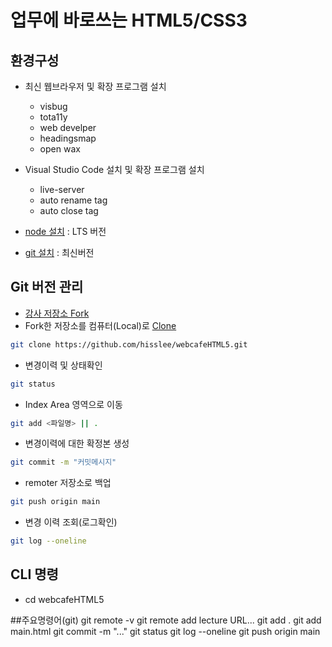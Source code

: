 # 업무에 바로쓰는 HTML5/CSS3

## 환경구성
- 최신 웹브라우저 및 확장 프로그램 설치
  - visbug
  - tota11y
  - web develper
  - headingsmap
  - open wax
- Visual Studio Code  설치 및 확장 프로그램 설치
  - live-server
  - auto rename tag
  - auto close tag

- [node 설치](https://nodejs.org/ko/)
: LTS 버전
- [git 설치](https://git-scm.com/) : 최신버전

## Git 버전 관리
- [강사 저장소 Fork](https://github.com/seulbinim/webcafeHTML5)
- Fork한 저장소를 컴퓨터(Local)로 [Clone](https://github.com/hisslee/webcafeHTML5.git)  
```bash
git clone https://github.com/hisslee/webcafeHTML5.git
```

- 변경이력 및 상태확인  
```bash
git status
```
- Index Area 영역으로 이동
```bash
git add <파일명> || .
```
- 변경이력에 대한 확정본 생성
```bash
git commit -m "커밋메시지"
```
- remoter 저장소로 백업
```bash
git push origin main
```
- 변경 이력 조회(로그확인)
```bash
git log --oneline
```

## CLI 명령
- cd webcafeHTML5

##주요명령어(git)
git remote -v
git remote add lecture URL...
git add .
git add main.html
git commit -m "..."
git status
git log --oneline
git push origin main
